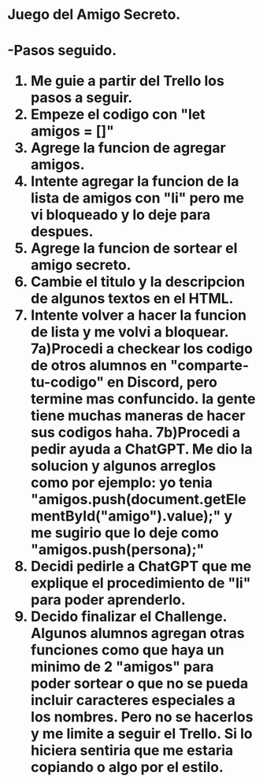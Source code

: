 <h1>Juego del Amigo Secreto.<h1>

-Pasos seguido.
1) Me guie a partir del Trello los pasos a seguir.
2) Empeze el codigo con "let amigos = []"
3) Agrege la funcion de agregar amigos.
4) Intente agregar la funcion de la lista de amigos con "li" pero me vi bloqueado y lo deje para despues.
5) Agrege la funcion de sortear el amigo secreto.
6) Cambie el titulo y la descripcion de algunos textos en el HTML.
7) Intente volver a hacer la funcion de lista y me volvi a bloquear.
7a)Procedi a checkear los codigo de otros alumnos en "comparte-tu-codigo" en Discord, pero termine mas confuncido.
la gente tiene muchas maneras de hacer sus codigos haha.
7b)Procedi a pedir ayuda a ChatGPT. Me dio la solucion y algunos arreglos como por ejemplo: 
yo tenia "amigos.push(document.getElementById("amigo").value);" y me sugirio que lo deje como "amigos.push(persona);"
8) Decidi pedirle a ChatGPT que me explique el procedimiento de "li" para poder aprenderlo.
9) Decido finalizar el Challenge. Algunos alumnos agregan otras funciones como que haya un minimo de 2 "amigos" para poder sortear o
que no se pueda incluir caracteres especiales a los nombres. Pero no se hacerlos y me limite a seguir el Trello. Si lo hiciera sentiria
que me estaria copiando o algo por el estilo.
